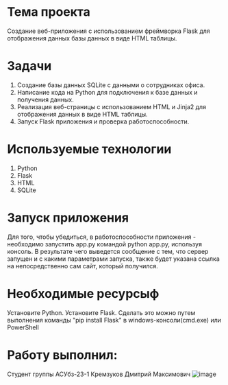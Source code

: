 # Тема проекта
Создание веб-приложения с использованием фреймворка Flask для отображения данных базы данных в виде HTML таблицы.
# Задачи
1.	Создание базы данных SQLite с данными о сотрудниках офиса.
2.	Написание кода на Python для подключения к базе данных и получения данных.
3.	Реализация веб-страницы с использованием HTML и Jinja2 для отображения данных в виде HTML таблицы.
4.	Запуск Flask приложения и проверка работоспособности.
# Используемые технологии
1. Python
2. Flask
3. HTML
4. SQLite
# Запуск приложения
Для того, чтобы убедиться, в работоспособности приложения - необходимо запустить app.py командой python app.py, используя консоль. В результате чего выведется сообщение с тем, что сервер запущен и с какими параметрами запуска, также будет указана ссылка на непосредственно сам сайт, который получился.

# Необходимые ресурсыф
Установите Python. Установите Flask. Сделать это можно путем выполнения команды "pip install Flask" в windows-консоли(cmd.exe) или PowerShell
# Работу выполнил:
Студент группы АСУбз-23-1 Кремзуков Дмитрий Максимович
![image](https://github.com/user-attachments/assets/6260138f-20f2-4490-bc54-1db7ae003ddb)
